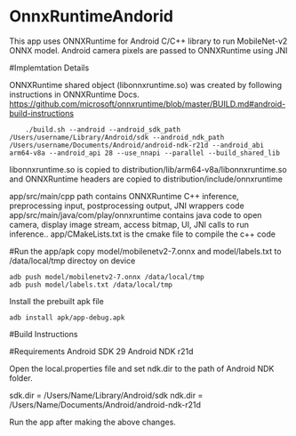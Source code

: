 # OnnxRuntimeAndorid

This app uses ONNXRuntime for Android C/C++ library to run MobileNet-v2 ONNX model. Android camera pixels are passed to ONNXRuntime using JNI


#Implemtation Details

ONNXRuntime shared object (libonnxruntime.so) was created by following instructions in ONNXRuntime Docs.
https://github.com/microsoft/onnxruntime/blob/master/BUILD.md#android-build-instructions

        ./build.sh --android --android_sdk_path /Users/username/Library/Android/sdk --android_ndk_path /Users/username/Documents/Android/android-ndk-r21d --android_abi arm64-v8a --android_api 28 --use_nnapi --parallel --build_shared_lib


libonnxruntime.so is copied to distribution/lib/arm64-v8a/libonnxruntime.so and ONNXRuntime headers are copied to distribution/include/onnxruntime

app/src/main/cpp path contains ONNXRuntime C++ inference, preprocessing input, postprocessing output, JNI wrappers code
app/src/main/java/com/play/onnxruntime contains java code to open camera, display image stream, access bitmap, UI, JNI calls to run inference..
app/CMakeLists.txt is the cmake file to compile the c++ code

#Run the app/apk
copy model/mobilenetv2-7.onnx and model/labels.txt to /data/local/tmp directoy on device

    adb push model/mobilenetv2-7.onnx /data/local/tmp
    adb push model/labels.txt /data/local/tmp

Install the prebuilt apk file

    adb install apk/app-debug.apk


#Build Instructions

#Requirements
Android SDK 29
Android NDK r21d

Open the local.properties file and set ndk.dir to the path of Android NDK folder.

sdk.dir = /Users/Name/Library/Android/sdk
ndk.dir = /Users/Name/Documents/Android/android-ndk-r21d

Run the app after making the above changes.